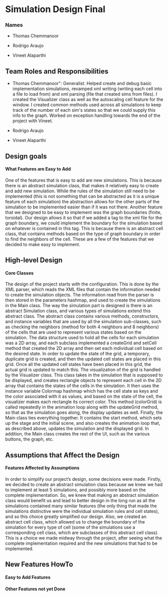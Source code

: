 # Simulation Design Final
### Names

 * Thomas Chemmanoor

 * Rodrigo Araujo

 * Vineet Alaparthi

## Team Roles and Responsibilities

 * Thomas Chemmanoor": Generalist. Helped create and debug basic implementation simulations, revamped xml writing (writing each cell into a file to load from)
  and xml parsing (file that created sims from files). I created the Visualizer class as well as the autoscaling cell feature for the window. 
  I created common methods used across all simulations to keep track of the number of each sim's states so
  that we could supply this info to the graph. Worked on exception handling towards the end of the project with Vineet.

 * Rodrigo Araujo

 * Vineet Alaparthi


## Design goals

#### What Features are Easy to Add
One of the features that is easy to add are new simulations. This is because there is an abstract simulation class, that makes it relatively  easy to create and add new simulation. While the rules of the simulation still need to be implemented (this is not something that can be abstracted as it is a unique feature of each simulation) the abstraction allows for the other parts of the simulation to be implemented easier than if it was not there. Another feature that we designed to be easy to implement was the graph boundaries (finite, toroidal). Our design allows it so that if we added a tag to the xml file for the graph boundary, we could implement the boundary for the simulation based on whatever is contained in this tag. This is because there is an abstract cell class, that contains methods based on the type of graph boundary in order to find the neighbors of the cell. These are a few of the features that we decided to make easy to implement.


## High-level Design

#### Core Classes
The design of the project starts with the configuration. This is done by the XML parser, which reads the XML files that contain the information needed to create the simulation objects. The information read from the parser is then stored in the parameters hashmap, and used to create the simulations in the Main class. The way the simulation part is designed is there is an abstract Simulation class, and various types of simulations extend this abstract class. The abstract class contains various methods, constructors, and instance variables that are used by all the simulation sub-classes, such as checking the neighbors (method for both 4 neighbors and 8 neighbors) of the cells that are used to represent various states based on the simulation. The data structure used to hold all the cells for each simulation was a 2D array, and each subclass implemented a createGrid and setCell method that created the 2D array and then set each individual cell based on the desired state. In order to update the state of the grid, a temporary, duplicate grid is created, and then the updated cell states are placed in this grid. Once all the updated cell states have been placed in this grid, the actual grid is updated to match this. The visualization of the grid is handled by the Visualizer class. This class takes in the simulation that is supposed to be displayed, and creates rectangle objects to represent each cell in the 2D array that contains the states of the cells in the simulation. It then uses the instance variable Colormap hashmap which has the cell state as keys and the color associated with it as values, and based on the state of the cell, the visualizer makes each rectangle its correct color. This method (colorGrid) is called repeatedly in the animation loop along with the updateGrid method, so that as the simulation goes along, the display updates as well. Finally, the Main class ties everything together. It contains the start method, which sets up the stage and the initial scene, and also creates the animation loop that, as described above, updates the simulation and the displayed grid. In addition, the Main class creates the rest of the UI, such as the various buttons, the graph, etc.  


## Assumptions that Affect the Design

#### Features Affected by Assumptions
In order to simplify our project’s design, some decisions were made. Firstly, we decided to create an abstract simulation class because we knew we had to implement at least 5 simulations, and possibly more based on the complete implementation. So, we knew that making an abstract simulation class would benefit us and lead to better design in the long run as all the simulations contained many similar features (the only thing that made the simulations distinctive were the individual simulation rules and cell states), and so this choice greatly simplified our design. Also, we created an abstract cell class, which allowed us to change the boundary of the simulation for every type of cell  (some of the simulations use a corresponding cell class, which are subclasses of this abstract cell class). This is a choice we made midway through the project, after seeing what the complete implementation required and the new simulations that had to be implemented. 


## New Features HowTo

#### Easy to Add Features

#### Other Features not yet Done

